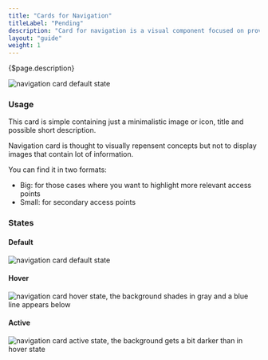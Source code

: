 ```yaml
---
title: "Cards for Navigation"
titleLabel: "Pending"
description: "Card for navigation is a visual component focused on providing navigation in distributive pages or discributive page sections."
layout: "guide"
weight: 1
---
```


<div class="page-description">{$page.description}</div>

![navigation card default state](../../../images/CardNavDefault.jpg)

### Usage
This card is simple containing just a minimalistic image or icon, title and possible short description.

Navigation card is thought to visually repensent concepts but not to display images that contain lot of information.

You can find it in two formats:

- Big: for those cases where you want to highlight more relevant access points
- Small: for secondary access points

### States

#### Default 
![navigation card default state](../../../images/CardNavDefault.jpg)

#### Hover
![navigation card hover state, the background shades in gray and a blue line appears below](../../../images/CardNavHover.jpg)

#### Active 
![navigation card active state, the background gets a bit darker than in hover state](../../../images/CardNavActive.jpg)

